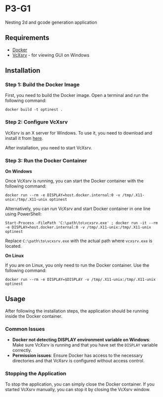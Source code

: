 # P3-G1

Nesting 2d and gcode generation application

## Requirements

- [Docker](https://www.docker.com/products/docker-desktop/)
- [VcXsrv](https://sourceforge.net/projects/vcxsrv/) - for viewing GUI on Windows

## Installation

### Step 1: Build the Docker Image

First, you need to build the Docker image. Open a terminal and run the following command:

    docker build -t optinest .

### Step 2: Configure VcXsrv

VcXsrv is an X server for Windows. To use it, you need to download and install it from [here](https://sourceforge.net/projects/vcxsrv/).

After installation, you need to start VcXsrv.

### Step 3: Run the Docker Container

**On Windows**

Once VcXsrv is running, you can start the Docker container with the following command:

    docker run --rm -e DISPLAY=host.docker.internal:0 -v /tmp/.X11-unix:/tmp/.X11-unix optinest

Alternatively, you can run VcXsrv and start Docker container in one line using PowerShell:

    Start-Process -FilePath 'C:\path\to\vcxsrv.exe' ; docker run -it --rm -e DISPLAY=host.docker.internal:0 -v /tmp/.X11-unix:/tmp/.X11-unix optinest

Replace `C:\path\to\vcxsrv.exe` with the actual path where `vcxsrv.exe` is located.

**On Linux**

If you are on Linux, you only need to run the Docker container. Use the following command:

    docker run --rm -e DISPLAY=$DISPLAY -v /tmp/.X11-unix:/tmp/.X11-unix optinest

## Usage

After following the installation steps, the application should be running inside the Docker container.

### Common Issues

- **Docker not detecting DISPLAY environment variable on Windows**: Make sure VcXsrv is running and that you have set the `DISPLAY` variable correctly.
- **Permission issues**: Ensure Docker has access to the necessary directories and that VcXsrv is configured without access control.

### Stopping the Application

To stop the application, you can simply close the Docker container. If you started VcXsrv manually, you can stop it by closing the VcXsrv window.
